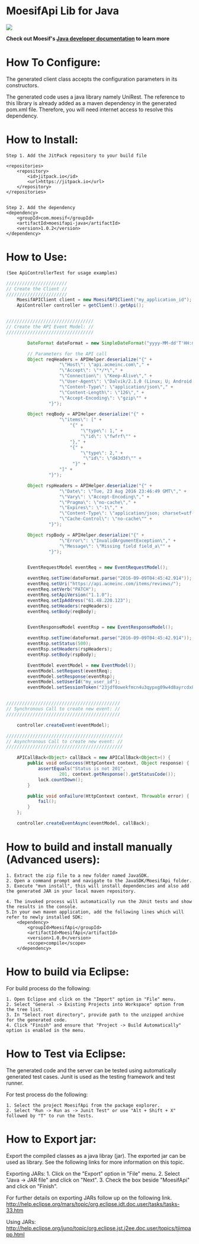 MoesifApi Lib for Java
======================

[![](https://jitpack.io/v/com.moesif/moesifapi-java.svg)](https://jitpack.io/#com.moesif/moesifapi-java)


__Check out Moesif's
[Java developer documentation](https://www.moesif.com/developer-documentation) to learn more__

How To Configure:
=================
The generated client class accepts the configuration parameters in its constructors.

The generated code uses a java library namely UniRest. The reference to this
library is already added as a maven dependency in the generated pom.xml
file. Therefore, you will need internet access to resolve this dependency.

How to Install:
===============

    Step 1. Add the JitPack repository to your build file

	<repositories>
		<repository>
		    <id>jitpack.io</id>
		    <url>https://jitpack.io</url>
		</repository>
	</repositories>


    Step 2. Add the dependency
    <dependency>
  	    <groupId>com.moesif</groupId>
  	    <artifactId>moesifapi-java</artifactId>
  	    <version>1.0.2</version>
  	</dependency>

How to Use:
===========
    (See ApiControllerTest for usage examples)

```java
///////////////////////
// Create the Client //
///////////////////////
    MoesifAPIClient client = new MoesifAPIClient("my_application_id");
    ApiController controller = getClient().getApi();


/////////////////////////////////
// Create the API Event Model: //
/////////////////////////////////

        DateFormat dateFormat = new SimpleDateFormat("yyyy-MM-dd'T'HH:mm:ss.SSS");

        // Parameters for the API call
        Object reqHeaders = APIHelper.deserialize("{" +
                    "\"Host\": \"api.acmeinc.com\"," +
                    "\"Accept\": \"*/*\"," +
                    "\"Connection\": \"Keep-Alive\"," +
                    "\"User-Agent\": \"Dalvik/2.1.0 (Linux; U; Android 5.0.2; C6906 Build/14.5.A.0.242)\"," +
                    "\"Content-Type\": \"application/json\"," +
                    "\"Content-Length\": \"126\"," +
                    "\"Accept-Encoding\": \"gzip\"" +
                "}");

        Object reqBody = APIHelper.deserialize("{" +
                    "\"items\": [" +
                        "{" +
                            "\"type\": 1," +
                            "\"id\": \"fwfrf\"" +
                        "}," +
                        "{" +
                            "\"type\": 2," +
                             "\"id\": \"d43d3f\"" +
                         "}" +
                    "]" +
                "}");

        Object rspHeaders = APIHelper.deserialize("{" +
                    "\"Date\": \"Tue, 23 Aug 2016 23:46:49 GMT\"," +
                    "\"Vary\": \"Accept-Encoding\"," +
                    "\"Pragma\": \"no-cache\"," +
                    "\"Expires\": \"-1\"," +
                    "\"Content-Type\": \"application/json; charset=utf-8\"," +
                    "\"Cache-Control\": \"no-cache\"" +
                "}");

        Object rspBody = APIHelper.deserialize("{" +
                    "\"Error\": \"InvalidArgumentException\"," +
                    "\"Message\": \"Missing field field_a\"" +
                "}");


        EventRequestModel eventReq = new EventRequestModel();

        eventReq.setTime(dateFormat.parse("2016-09-09T04:45:42.914"));
        eventReq.setUri("https://api.acmeinc.com/items/reviews/");
        eventReq.setVerb("PATCH");
        eventReq.setApiVersion("1.1.0");
        eventReq.setIpAddress("61.48.220.123");
        eventReq.setHeaders(reqHeaders);
        eventReq.setBody(reqBody);


        EventResponseModel eventRsp = new EventResponseModel();

        eventRsp.setTime(dateFormat.parse("2016-09-09T04:45:42.914"));
        eventRsp.setStatus(500);
        eventRsp.setHeaders(rspHeaders);
        eventRsp.setBody(rspBody);

        EventModel eventModel = new EventModel();
        eventModel.setRequest(eventReq);
        eventModel.setResponse(eventRsp);
        eventModel.setUserId("my_user_id");
        eventModel.setSessionToken("23jdf0owekfmcn4u3qypxg09w4d8ayrcdx8nu2ng]s98y18cx98q3yhwmnhcfx43f");


///////////////////////////////////////////
// Synchronous Call to create new event: //
///////////////////////////////////////////

    controller.createEvent(eventModel);

////////////////////////////////////////////
// Asynchronous Call to create new event: //
////////////////////////////////////////////

    APICallBack<Object> callBack = new APICallBack<Object>() {
        public void onSuccess(HttpContext context, Object response) {
            assertEquals("Status is not 201",
                    201, context.getResponse().getStatusCode());
            lock.countDown();
        }

        public void onFailure(HttpContext context, Throwable error) {
            fail();
        }
    };

    controller.createEventAsync(eventModel, callBack);

```

How to build and install manually (Advanced users):
=============

    1. Extract the zip file to a new folder named JavaSDK.
    2. Open a command prompt and navigate to the JavaSDK/MoesifApi folder.
    3. Execute "mvn install", this will install dependencies and also add the generated JAR in your local maven repository.

    4. The invoked process will automatically run the JUnit tests and show the results in the console.
    5.In your own maven application, add the following lines which will refer to newly installed SDK:
        <dependency>
            <groupId>MoesifApi</groupId>
            <artifactId>MoesifApi</artifactId>
            <version>1.0.0</version>
            <scope>compile</scope>
        </dependency>

How to build via Eclipse:
=============

For build process do the following:

    1. Open Eclipse and click on the "Import" option in "File" menu.
    2. Select "General -> Existing Projects into Workspace" option from the tree list.
    3. In "Select root directory", provide path to the unzipped archive for the generated code.
    4. Click "Finish" and ensure that "Project -> Build Automatically" option is enabled in the menu.

How to Test via Eclipse:
===========
The generated code and the server can be tested using automatically generated test cases.
Junit is used as the testing framework and test runner.

For test process do the following:

    1. Select the project MoesifApi from the package explorer.
    2. Select "Run -> Run as -> Junit Test" or use "Alt + Shift + X" followed by "T" to run the Tests.

How to Export jar:
===========

Export the compiled classes as a java libray (jar). The exported jar can be used as library.
See the following links for more information on this topic.

Exporting JARs:
    1. Click on the "Export" option in "File" menu.
    2. Select "Java -> JAR file" and click on "Next".
    3. Check the box beside "MoesifApi" and click on "Finish".

For further details on exporting JARs follow up on the following link.
http://help.eclipse.org/mars/topic/org.eclipse.jdt.doc.user/tasks/tasks-33.htm

Using JARs:
http://help.eclipse.org/juno/topic/org.eclipse.jst.j2ee.doc.user/topics/tjimpapp.html
